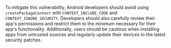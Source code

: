 To mitigate this vulnerability, Android developers should avoid using `createPackageContext` with `CONTEXT_INCLUDE_CODE` and `CONTEXT_IGNORE_SECURITY`. Developers should also carefully review their app's permissions and restrict them to the minimum necessary for their app's functionality. Additionally, users should be cautious when installing apps from untrusted sources and regularly update their devices to the latest security patches.